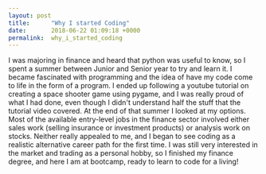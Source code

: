 ```yaml
---
layout: post
title:      "Why I started Coding"
date:       2018-06-22 01:09:18 +0000
permalink:  why_i_started_coding
---
```



I was majoring in finance and heard that python was useful to know, so I spent a summer between Junior and Senior year to try and learn it. I became fascinated with programming and the idea of have my code come to life in the form of a program. I ended up following a youtube tutorial on creating a space shooter game using pygame, and I was really proud of what I had done, even though I didn't understand half the stuff that the tutorial video covered. At the end of that summer I looked at my options. Most of the available entry-level jobs in the finance sector involved either sales work (selling insurance or investment products)  or analysis work on stocks. Neither really appealed to me, and I began to see coding as a realistic alternative career path for the first time. I was still very interested in the market and trading as a personal hobby, so I finished my finance degree, and here I am at bootcamp, ready to learn to code for a living!
